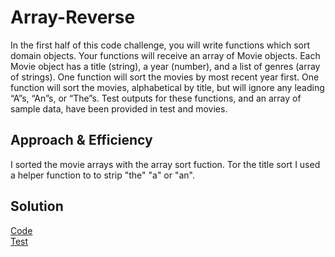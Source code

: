 # Array-Reverse
In the first half of this code challenge, you will write functions which sort domain objects. Your functions will receive an array of Movie objects. Each Movie object has a title (string), a year (number), and a list of genres (array of strings). One function will sort the movies by most recent year first. One function will sort the movies, alphabetical by title, but will ignore any leading “A”s, “An”s, or “The”s. Test outputs for these functions, and an array of sample data, have been provided in test and movies.


## Approach & Efficiency
I sorted the movie arrays with the array sort fuction. Tor the title sort I used a helper function to to strip "the" "a" or "an".

## Solution
[Code](movie-sort.js)\
[Test](movie-sort.test.js)
